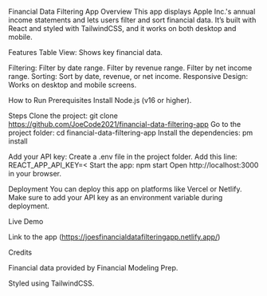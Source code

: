 Financial Data Filtering App
Overview
This app displays Apple Inc.'s annual income statements and lets users filter and sort financial data. It’s built with React and styled with TailwindCSS, and it works on both desktop and mobile.

Features
Table View: Shows key financial data.

Filtering:
Filter by date range.
Filter by revenue range.
Filter by net income range.
Sorting:
Sort by date, revenue, or net income.
Responsive Design: Works on desktop and mobile screens.

How to Run
Prerequisites
Install Node.js (v16 or higher).

Steps
Clone the project:
git clone https://github.com/JoeCode2021/financial-data-filtering-app
Go to the project folder:
cd financial-data-filtering-app
Install the dependencies:
pm install

Add your API key:
Create a .env file in the project folder.
Add this line:
REACT_APP_API_KEY=<
Start the app:
npm start
Open http://localhost:3000 in your browser.

Deployment
You can deploy this app on platforms like Vercel or Netlify. Make sure to add your API key as an environment variable during deployment.

Live Demo

Link to the app (https://joesfinancialdatafilteringapp.netlify.app/)

Credits

Financial data provided by Financial Modeling Prep.

Styled using TailwindCSS.


